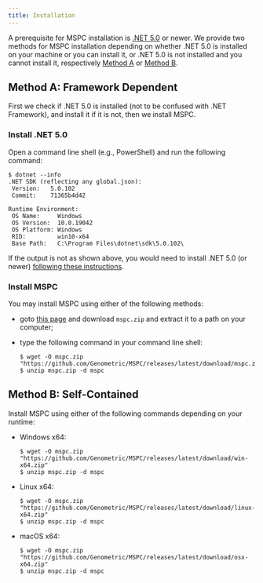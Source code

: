 ```yaml
---
title: Installation
---
```


A prerequisite for MSPC installation is [.NET 5.0](https://dotnet.microsoft.com/download/dotnet/5.0)
or newer. We provide two methods for MSPC installation depending on whether
.NET 5.0 is installed on your machine or you can install it,
or .NET 5.0 is not installed and you cannot install it, respectively
[Method A](#method-a) or [Method B](#method-b).


## Method A: Framework Dependent

First we check if .NET 5.0 is installed (not to be confused with .NET Framework), and install it if it is not, then we install MSPC.

### Install .NET 5.0
Open a command line shell (e.g., PowerShell) and run the following command:

```shell
$ dotnet --info
.NET SDK (reflecting any global.json):
 Version:   5.0.102
 Commit:    71365b4d42

Runtime Environment:
 OS Name:     Windows
 OS Version:  10.0.19042
 OS Platform: Windows
 RID:         win10-x64
 Base Path:   C:\Program Files\dotnet\sdk\5.0.102\
```

If the output is not as shown above, you would need to install
.NET 5.0 (or newer) [following these instructions](https://dotnet.microsoft.com/download/dotnet/5.0).


### Install MSPC

You may install MSPC using either of the following methods:
- goto [this page](https://github.com/Genometric/MSPC/releases/latest) and download `mspc.zip`
and extract it to a path on your computer;
- type the following command in your command line shell:

	```shell
	$ wget -O mspc.zip "https://github.com/Genometric/MSPC/releases/latest/download/mspc.zip"
	$ unzip mspc.zip -d mspc
	```


## Method B: Self-Contained

Install MSPC using either of the following commands depending on your runtime:

- Windows x64:

	```shell
	$ wget -O mspc.zip "https://github.com/Genometric/MSPC/releases/latest/download/win-x64.zip"
	$ unzip mspc.zip -d mspc
	```

- Linux x64:

	```shell
	$ wget -O mspc.zip "https://github.com/Genometric/MSPC/releases/latest/download/linux-x64.zip"
	$ unzip mspc.zip -d mspc
	```

- macOS x64:

	```shell
	$ wget -O mspc.zip "https://github.com/Genometric/MSPC/releases/latest/download/osx-x64.zip"
	$ unzip mspc.zip -d mspc
	```
